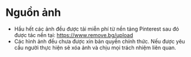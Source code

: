 # Nguồn ảnh
- Hầu hết các ảnh đều được tải miễn phí từ nền tảng Pinterest sau đó được tác nền tại: https://www.remove.bg/upload
- Các hình ảnh đều chưa được xin bản quyền chính thức. Nếu được yêu cầu người thực hiện sẽ xóa ảnh và chịu mọi trách nhiệm liên quan.